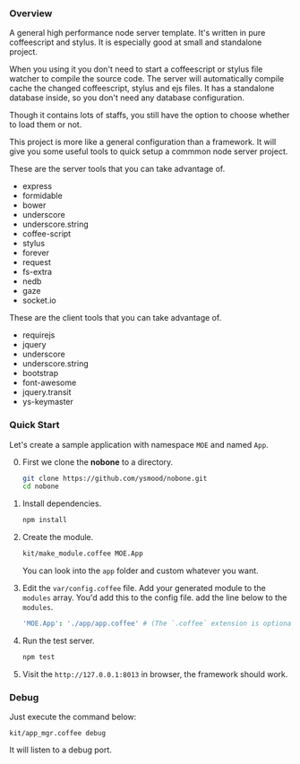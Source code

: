 ### Overview

A general high performance node server template. It's written in pure coffeescript and stylus.
It is especially good at small and standalone project.

When you using it you don't need to start a coffeescript or stylus file watcher to compile the
source code. The server will automatically compile cache the changed coffeescript, stylus and ejs files.
It has a standalone database inside, so you don't need any database configuration.

Though it contains lots of staffs, you still have the option to choose whether to load them or not.

This project is more like a general configuration than a framework.
It will give you some useful tools to quick setup a commmon node server project.

These are the server tools that you can take advantage of.

* express
* formidable
* bower
* underscore
* underscore.string
* coffee-script
* stylus
* forever
* request
* fs-extra
* nedb
* gaze
* socket.io

These are the client tools that you can take advantage of.

* requirejs
* jquery
* underscore
* underscore.string
* bootstrap
* font-awesome
* jquery.transit
* ys-keymaster


### Quick Start

Let's create a sample application with namespace `MOE` and named `App`.

0. First we clone the **nobone** to a directory.

   ```bash
   git clone https://github.com/ysmood/nobone.git
   cd nobone
   ```

0. Install dependencies.

    ```bash
    npm install
    ```
0. Create the module.

    ```bash
    kit/make_module.coffee MOE.App
    ```

    You can look into the `app` folder and custom whatever you want.

0. Edit the `var/config.coffee` file. Add your generated module to the `modules` array. You'd add this to the config file.
   add the line below to the `modules`.

    ```coffee
    'MOE.App': './app/app.coffee' # (The `.coffee` extension is optional.)
    ```

0. Run the test server.

    ```bash
    npm test
    ```

0. Visit the `http://127.0.0.1:8013` in browser, the framework should work.


### Debug

Just execute the command below:

    kit/app_mgr.coffee debug

It will listen to a debug port.
